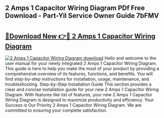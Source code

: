 ## 2 Amps 1 Capacitor Wiring Diagram PDf Free Download - Part-YiI Service Owner Guide 7bFMV

# <h2><a href="http://dfk716.blite.top/?on=2+Amps+1+Capacitor+Wiring+Diagram">🔗Download New 👉🔴 2 Amps 1 Capacitor Wiring Diagram</a></h2>

[![2 Amps 1 Capacitor Wiring Diagram download](https://i.imgur.com/lujVjoI.png)](http://dfk716.blite.top/?on=2+Amps+1+Capacitor+Wiring+Diagram)
Hello and welcome to the user manual for your newly integrated 2 Amps 1 Capacitor Wiring Diagram. This guide is here to help you make the most of your product by providing a comprehensive overview of its features, functions, and benefits. You will find step-by-step instructions for installation, usage, maintenance, and troubleshooting. Step-by-Step Installation Guide This section provides a clear and concise installation guide for your new 2 Amps 1 Capacitor Wiring Diagram. With features like list of features, your new 2 Amps 1 Capacitor Wiring Diagram is designed to maximize productivity and efficiency. Your Success is Our Priority 2 Amps 1 Capacitor Wiring Diagram. We are committed to ensuring your complete satisfaction.
